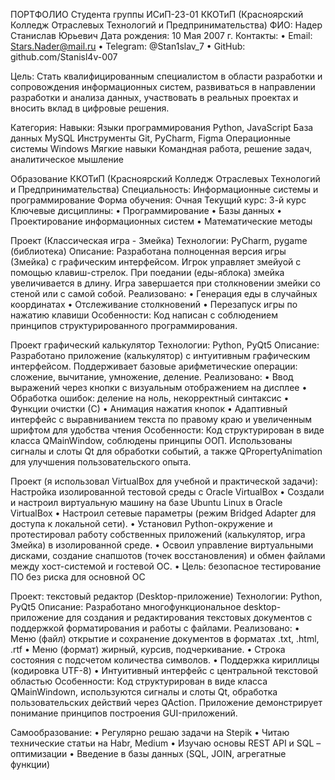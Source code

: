 ПОРТФОЛИО
Студента группы ИСиП-23-01
ККОТиП (Красноярский Колледж Отраслевых Технологий и Предпринимательства)
ФИО: Надер Станислав Юрьевич
Дата рождения: 10 Мая 2007 г.
Контакты:
•	Email: Stars.Nader@mail.ru
•	Telegram: @Stan1slav_7
•	GitHub: github.com/Stanisl4v-007

Цель:
Стать квалифицированным специалистом в области разработки и сопровождения информационных систем, развиваться в направлении разработки и анализа данных, участвовать в реальных проектах и вносить вклад в цифровые решения.














Категория:	Навыки:
Языки программирования	Python, JavaScript
База данных	MySQL
Инструменты	Git, PyCharm, Figma
Операционные системы	Windows
Мягкие навыки	Командная работа, решение задач, аналитическое мышление

Образование
ККОТиП (Красноярский Колледж Отраслевых Технологий и Предпринимательства)
Специальность: Информационные системы и программирование 
Форма обучения: Очная 
Текущий курс: 3-й курс
Ключевые дисциплины:
•	Программирование
•	Базы данных
•	Проектирование информационных систем
•	Математические методы











Проект (Классическая игра - Змейка)
Технологии: PyCharm, pygame  (библиотека) 
Описание:
Разработана полноценная версия игры (Змейка) с графическим интерфейсом. Игрок управляет змейуой с помощью клавиш-стрелок. При поедании (еды-яблока) змейка увеличивается в длину. Игра завершается при столкновении змейки со стеной или с самой собой.
Реализовано:
•	Генерация еды в случайных координатах
•	Отслеживание столкновений
•	Перезапуск игры по нажатию клавиши
Особенности:
Код написан с соблюдением принципов структурированного программирования.

Проект графический калькулятор
Технологии: Python, PyQt5
Описание:
Разработано приложение (калькулятор) с интуитивным графическим интерфейсом. Поддерживает базовые арифметические операции: сложение, вычитание, умножение, деление.
Реализовано:
•	Ввод выражений через кнопки с визуальным отображением на дисплее
•	Обработка ошибок: деление на ноль, некорректный синтаксис
•	Функции очистки (С)
•	Анимация нажатия кнопок
•	Адаптивный интерфейс с выравниванием текста по правому краю и увеличенным шрифтом для удобства чтения
Особенности:
Код структурирован в виде класса QMainWindow, соблюдены принципы ООП. Использованы сигналы и слоты Qt для обработки событий, а также QPropertyAnimation для улучшения пользовательского опыта.

Проект (я использовал VirtualBox для учебной и практической задачи):
	Настройка изолированной тестовой среды с Oracle VirtualBox
•	Создали и настроил виртуальную машину на базе Ubuntu Linux в Oracle VirtualBox
•	Настроил сетевые параметры (режим Bridged Adapter для доступа к локальной сети).
•	Установил Python-окружение и протестировал работу собственных приложений (калькулятор, игра Змейка) в изолированной среде.
•	Освоил управление виртуальными дисками, создание снапшотов (точек восстановления) и обмен файлами между хост-системой и гостевой ОС.
•	Цель: безопасное тестирование ПО без риска для основной ОС


Проект: текстовый редактор (Desktop-приложение)
Технологии: Python, PyQt5
Описание:
Разработано многофункциональное desktop-приложение для создания и редактирования текстовых документов с поддержкой форматирования и работы с файлами.
Реализовано:
•	Меню (файл) открытие и сохранение документов в форматах .txt, .html, .rtf
•	Меню (формат) жирный, курсив, подчеркивание.
•	Строка состояния с подсчетом количества символов.
•	Поддержка кириллицы (кодировка UTF-8)
•	Интуитивный интерфейс с центральной текстовой областью
Особенности:
Код структурирован в виде класса QMainWindown, используются сигналы и слоты Qt, обработка пользовательских действий через QAction. Приложение демонстрирует понимание принципов построения GUI-приложений.


Самообразование:
•	Регулярно решаю задачи на Stepik
•	Читаю технические статьи на Habr, Medium
•	Изучаю основы REST API и SQL – оптимизации
•	Введение в базы данных (SQL, JOIN, агрегатные функции)
